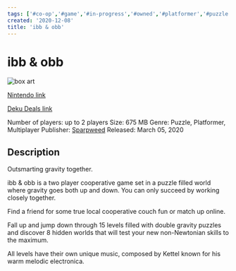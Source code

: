 ```yaml
---
tags: ['#co-op','#game','#in-progress','#owned','#platformer','#puzzle','#switch']
created: '2020-12-08'
title: 'ibb & obb'
---
```

# ibb & obb

![box art](https://assets.nintendo.com/image/upload/c_pad,f_auto,h_613,q_auto,w_1089/ncom/en_US/games/switch/i/ibb-and-obb-switch/hero?v=2021042718)

[Nintendo link](https://www.nintendo.com/games/detail/ibb-and-obb-switch/)

[Deku Deals link](https://www.dekudeals.com/items/ibb-and-obb)

Number of players: up to 2 players
Size: 675 MB
Genre: Puzzle, Platformer, Multiplayer
Publisher: [Sparpweed](https://www.dekudeals.com/games?include[collection]=true&filter[publisher]=Sparpweed)
Released: March 05, 2020

## Description

Outsmarting gravity together.

ibb & obb is a two player cooperative game set in a puzzle filled world where gravity goes both up and down. You can only succeed by working closely together.

Find a friend for some true local cooperative couch fun or match up online.

Fall up and jump down through 15 levels filled with double gravity puzzles and discover 8 hidden worlds that will test your new non-Newtonian skills to the maximum.

All levels have their own unique music, composed by Kettel known for his warm melodic electronica.

